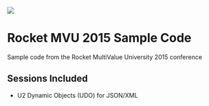 ![](http://www.rocketsoftware.com/sites/default/files/red-rocket8.jpg)
# Rocket MVU 2015 Sample Code
Sample code from the Rocket MultiValue University 2015 conference

## Sessions Included
* U2 Dynamic Objects (UDO) for JSON/XML
